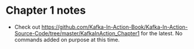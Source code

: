 # Chapter 1 notes

* Check out https://github.com/Kafka-In-Action-Book/Kafka-In-Action-Source-Code/tree/master/KafkaInAction_Chapter1 for the latest. No commands added on purpose at this time.